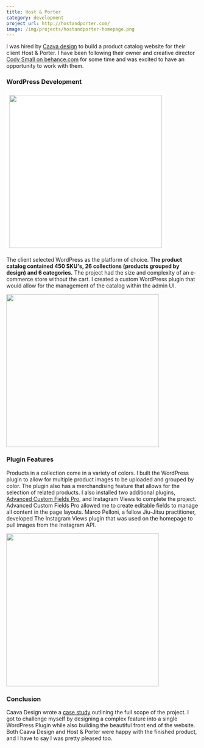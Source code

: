 ```yaml
---
title: Host & Porter
category: development
project_url: http://hostandporter.com/
image: /img/projects/hostandporter-homepage.png
---
```

I was hired by [Caava design](https://caavadesign.com/) to build a product catalog website for their client Host & Porter. I have been following their owner and creative director [Cody Small on behance.com](https://www.behance.net/codysmall) for some time and was excited to have an opportunity to work with them.

### WordPress Development

<img class="full-width" style="background-color:#fff; padding:.5rem" width="400" height="400" src="{{ '/img/projects/hostandporter-site-map.png' | absolute_url }}" alt="">

The client selected WordPress as the platform of choice. **The product catalog contained 450 SKU's, 26 collections (products grouped by design) and 6 categories.** The project had the size and complexity of an e-commerce store without the cart. I created a custom WordPress plugin that would allow for the management of the catalog within the admin UI.

<img class="full-width" width="400" height="400" src="{{ '/img/projects/hostandporter-category.png' | absolute_url }}" alt="">

### Plugin Features

Products in a collection come in a variety of colors. I built the WordPress plugin to allow for multiple product images to be uploaded and grouped by color. The plugin also has a merchandising feature that allows for the selection of related products. I also installed two additional plugins, [Advanced Custom Fields Pro](https://www.advancedcustomfields.com/pro/), and Instagram Views to complete the project. Advanced Custom Fields Pro allowed me to create editable fields to manage all content in the page layouts. Marco Pelloni, a fellow Jiu-Jitsu practitioner, developed The Instagram Views plugin that was used on the homepage to pull images from the Instagram API.

<img class="full-width" width="400" height="400" src="{{ '/img/projects/hostandporter-product.png' | absolute_url }}" alt="">

### Conclusion

Caava Design wrote a [case study](https://caavadesign.com/project/host-porter-brand-packaging-and-website/) outlining the full scope of the project. I got to challenge myself by designing a complex feature into a single WordPress Plugin while also building the beautiful front end of the website. Both Caava Design and Host & Porter were happy with the finished product, and I have to say I was pretty pleased too.